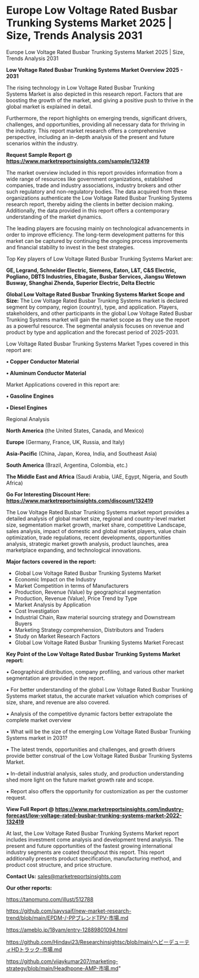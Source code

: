 # Europe Low Voltage Rated Busbar Trunking Systems Market 2025 | Size, Trends Analysis 2031
Europe Low Voltage Rated Busbar Trunking Systems Market 2025 | Size, Trends Analysis 2031

<Strong> Low Voltage Rated Busbar Trunking Systems Market Overview 2025 - 2031</strong>

The rising technology in Low Voltage Rated Busbar Trunking Systems Market is also depicted in this research report. Factors that are boosting the growth of the market, and giving a positive push to thrive in the global market is explained in detail.

Furthermore, the report highlights on emerging trends, significant drivers, challenges, and opportunities, providing all necessary data for thriving in the industry. This report market research offers a comprehensive perspective, including an in-depth analysis of the present and future scenarios within the industry.

<strong>Request Sample Report @ <a href=https://www.marketreportsinsights.com/sample/132419>https://www.marketreportsinsights.com/sample/132419</a></strong>

The market overview included in this report provides information from a wide range of resources like government organizations, established companies, trade and industry associations, industry brokers and other such regulatory and non-regulatory bodies. The data acquired from these organizations authenticate the Low Voltage Rated Busbar Trunking Systems research report, thereby aiding the clients in better decision making. Additionally, the data provided in this report offers a contemporary understanding of the market dynamics.

The leading players are focusing mainly on technological advancements in order to improve efficiency. The long-term development patterns for this market can be captured by continuing the ongoing process improvements and financial stability to invest in the best strategies.

Top Key players of Low Voltage Rated Busbar Trunking Systems Market are:

<strong>GE, Legrand, Schneider Electric, Siemens, Eaton, L&T, C&S Electric, Pogliano, DBTS Industries, Elbagate, Busbar Services, Jiangsu Wetown Busway, Shanghai Zhenda, Superior Electric, Delta Electric</strong>

<strong><b>Global Low Voltage Rated Busbar Trunking Systems Market Scope and Size:</b></strong>
The Low Voltage Rated Busbar Trunking Systems market is declared segment by company, region (country), type, and application. Players, stakeholders, and other participants in the global Low Voltage Rated Busbar Trunking Systems market will gain the market scope as they use the report as a powerful resource. The segmental analysis focuses on revenue and product by type and application and the forecast period of 2025-2031.

Low Voltage Rated Busbar Trunking Systems Market Types covered in this report are:

<strong>• Copper Conductor Material

• Aluminum Conductor Material</strong>

Market Applications covered in this report are:

<strong>• Gasoline Engines

• Diesel Engines</strong> 

Regional Analysis

<strong>North America</strong> (the United States, Canada, and Mexico)

<strong>Europe</strong> (Germany, France, UK, Russia, and Italy)

<strong>Asia-Pacific</strong> (China, Japan, Korea, India, and Southeast Asia)

<strong>South America</strong> (Brazil, Argentina, Colombia, etc.)

<strong>The Middle East and Africa</strong> (Saudi Arabia, UAE, Egypt, Nigeria, and South Africa)

<strong>Go For Interesting Discount Here: <a href=https://www.marketreportsinsights.com/discount/132419>https://www.marketreportsinsights.com/discount/132419</a></strong>

The Low Voltage Rated Busbar Trunking Systems market report provides a detailed analysis of global market size, regional and country-level market size, segmentation market growth, market share, competitive Landscape, sales analysis, impact of domestic and global market players, value chain optimization, trade regulations, recent developments, opportunities analysis, strategic market growth analysis, product launches, area marketplace expanding, and technological innovations.

<strong><b>Major factors covered in the report:</b></strong>
<ul>
  <li>Global Low Voltage Rated Busbar Trunking Systems Market </li>
  <li>Economic Impact on the Industry</li>
  <li>Market Competition in terms of Manufacturers</li>
  <li>Production, Revenue (Value) by geographical segmentation</li>
  <li>Production, Revenue (Value), Price Trend by Type</li>
  <li>Market Analysis by Application</li>
  <li>Cost Investigation</li>
  <li>Industrial Chain, Raw material sourcing strategy and Downstream Buyers</li>
  <li>Marketing Strategy comprehension, Distributors and Traders</li>
  <li>Study on Market Research Factors</li>
  <li>Global Low Voltage Rated Busbar Trunking Systems Market Forecast</li>
</ul>

<strong><b>Key Point of the Low Voltage Rated Busbar Trunking Systems Market report:</b></strong>

• Geographical distribution, company profiling, and various other market segmentation are provided in the report.

• For better understanding of the global Low Voltage Rated Busbar Trunking Systems market status, the accurate market valuation which comprises of size, share, and revenue are also covered.

• Analysis of the competitive dynamic factors better extrapolate the complete market overview

• What will be the size of the emerging Low Voltage Rated Busbar Trunking Systems market in 2031?

• The latest trends, opportunities and challenges, and growth drivers provide better construal of the Low Voltage Rated Busbar Trunking Systems Market.

• In-detail industrial analysis, sales study, and production understanding shed more light on the future market growth rate and scope.

• Report also offers the opportunity for customization as per the customer request.

<strong><b>View Full Report @ <a href=https://www.marketreportsinsights.com/industry-forecast/low-voltage-rated-busbar-trunking-systems-market-2022-132419>https://www.marketreportsinsights.com/industry-forecast/low-voltage-rated-busbar-trunking-systems-market-2022-132419</a></b></strong>


At last, the Low Voltage Rated Busbar Trunking Systems Market report includes investment come analysis and development trend analysis. The present and future opportunities of the fastest growing international industry segments are coated throughout this report. This report additionally presents product specification, manufacturing method, and product cost structure, and price structure.

<strong>Contact Us:</strong>
sales@marketreportsinsights.com

<strong>Our other reports:</strong>

<a href=https://tanomuno.com/illust/512788>https://tanomuno.com/illust/512788</a>

<a href=https://github.com/sayysaif/new-market-research-trend/blob/main/EPDM-/-PPブレンドTPV-市場.md>https://github.com/sayysaif/new-market-research-trend/blob/main/EPDM-/-PPブレンドTPV-市場.md</a>

<a href=https://ameblo.jp/18yam/entry-12889801094.html>https://ameblo.jp/18yam/entry-12889801094.html</a>

<a href=https://github.com/Hindavi23/Researchinsightsc/blob/main/ヘビーデューティHDトラック-市場.md>https://github.com/Hindavi23/Researchinsightsc/blob/main/ヘビーデューティHDトラック-市場.md</a>

<a href=https://github.com/vijaykumar207/marketing-strategy/blob/main/Headhpone-AMP-市場.md>https://github.com/vijaykumar207/marketing-strategy/blob/main/Headhpone-AMP-市場.md</a>"
